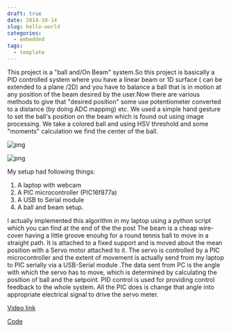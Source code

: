 ```yaml
---
draft: true 
date: 2014-10-14 
slug: hello-world
categories:
  - embedded
tags:
  - template
---
```



This project is a "ball and/On Beam" system.So this project is basically a PID controlled system where you
have a linear beam or 1D surface ( can be extended to a plane /2D) and you have to balance a ball that is
in motion at any position of the beam desired by the user.Now there are various methods to give that "desired position"
some use potentiometer converted to a distance (by doing ADC mapping) etc. We used a simple hand gesture to set the ball's
position on the beam which is found out using image processing. We take a colored ball and using HSV threshold and 
some "moments" calculation we find the center of the ball.



![png](/assets/ballbeam/thr.png)

![png](/assets/ballbeam/2.png)


My setup had following things:

  1. A laptop with webcam
  2. A PIC microcontroller (PIC16f877a)
  3. A USB to Serial module
  4. A ball and beam setup.
  
I actually implemented this algorithm in my laptop using a python script which you can find at the end of the the post
The beam is a cheap wire-cover having a little groove enouhg for a round tennis ball to move in a straight path. 
It is attached to a fixed support and is moved about the mean position with a Servo motor attached to it.
The servo is controlled by a PIC microcontroller and the extent of movement is actually send from my
laptop to PIC serially via a USB-Serial module .The data sent from PC is the angle with which the servo has 
to move, which is determined by calculating the position of ball and  the setpoint. PID control is used for providing
control feedback to the whole system. All the PIC does is change that angle into appropriate electrical signal to drive
the servo meter.

[Video link](https://www.youtube.com/watch?v=cayVlMbv05g&feature=youtu.be%20)

[Code](https://drive.google.com/file/d/0B3wAJh9-HvDcM1NaRmt2VVlOZlU/view?usp=sharing)

